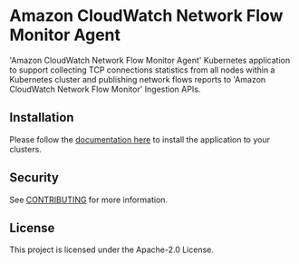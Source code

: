 # Amazon CloudWatch Network Flow Monitor Agent

'Amazon CloudWatch Network Flow Monitor Agent' Kubernetes application to support collecting TCP connections statistics from all nodes within a Kubernetes cluster and publishing network flows reports to 'Amazon CloudWatch Network Flow Monitor' Ingestion APIs.

## Installation

Please follow the [documentation here](https://docs.aws.amazon.com/AmazonCloudWatch/latest/monitoring/CloudWatch-NetworkFlowMonitor-agents-kubernetes-non-eks.html) to install the application to your clusters.

## Security

See [CONTRIBUTING](CONTRIBUTING.md#security-issue-notifications) for more information.

## License

This project is licensed under the Apache-2.0 License.
